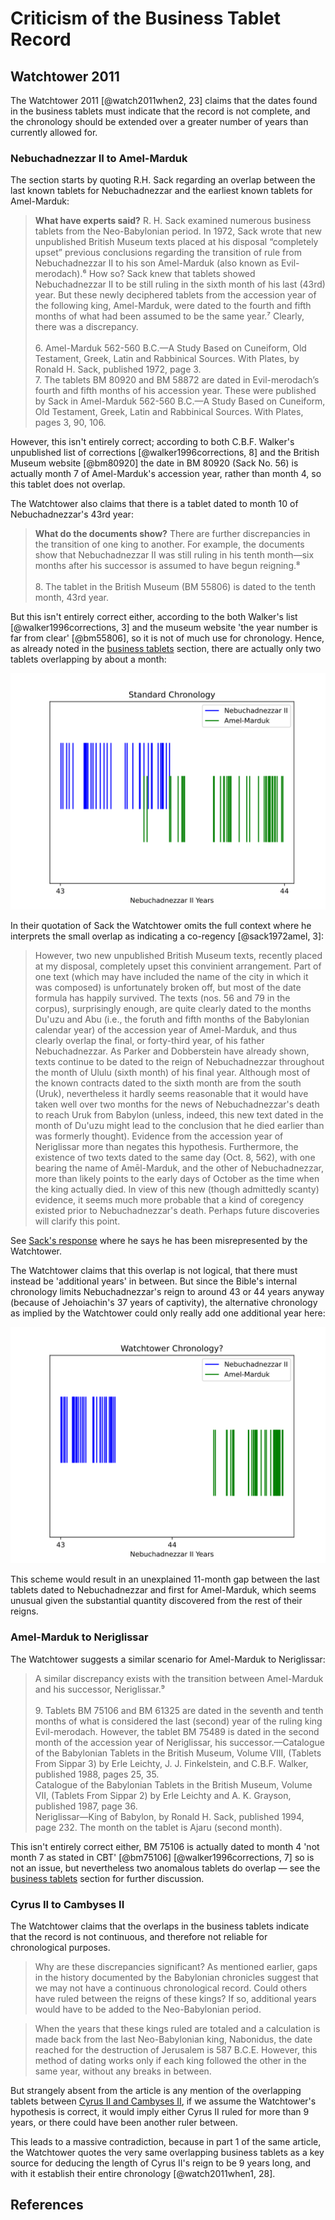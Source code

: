 # Criticism of the Business Tablet Record

## Watchtower 2011

The Watchtower 2011 [@watch2011when2, 23] claims that the dates found in the business tablets must indicate that the
record is not complete, and the chronology should be extended over a greater number of years than currently allowed for.

### Nebuchadnezzar II to Amel-Marduk

The section starts by quoting R.H. Sack regarding an overlap between the last known tablets for Nebuchadnezzar and the
earliest known tablets for Amel-Marduk:

> **What have experts said?** R. H. Sack examined numerous business tablets from the Neo-Babylonian period. In 1972,
> Sack wrote that new unpublished British Museum texts placed at his disposal “completely upset” previous conclusions
> regarding the transition of rule from Nebuchadnezzar II to his son Amel-Marduk (also known as Evil-merodach).⁶ How so?
> Sack knew that tablets showed Nebuchadnezzar II to be still ruling in the sixth month of his last (43rd) year. But
> these newly deciphered tablets from the accession year of the following king, Amel-Marduk, were dated to the fourth
> and fifth months of what had been assumed to be the same year.⁷ Clearly, there was a discrepancy.<br><br>6.
> Amel-Marduk 562-560 B.C.​—A Study Based on Cuneiform, Old Testament, Greek, Latin and Rabbinical Sources. With Plates,
> by Ronald H. Sack, published 1972, page 3.<br>7. The tablets BM 80920 and BM 58872 are dated in Evil-merodach’s fourth
> and fifth months of his accession year. These were published by Sack in Amel-Marduk 562-560 B.C.​—A Study Based on
> Cuneiform, Old Testament, Greek, Latin and Rabbinical Sources. With Plates, pages 3, 90, 106.

However, this isn't entirely correct; according to both C.B.F. Walker's unpublished list of corrections
[@walker1996corrections, 8] and the British Museum website [@bm80920] the date in BM 80920 (Sack No. 56) is actually
month 7 of Amel-Marduk's accession year, rather than month 4, so this tablet does not overlap.

The Watchtower also claims that there is a tablet dated to month 10 of Nebuchadnezzar's 43rd year:

> **What do the documents show?** There are further discrepancies in the transition of one king to another. For example,
> the documents show that Nebuchadnezzar II was still ruling in his tenth month​—six months after his successor is
> assumed to have begun reigning.⁸<br><br> 8. The tablet in the British Museum (BM 55806) is dated to the tenth month,
> 43rd year.

But this isn't entirely correct either, according to the both Walker's list [@walker1996corrections, 3] and the museum
website 'the year number is far from clear' [@bm55806], so it is not of much use for chronology. Hence, as already noted
in the [business tablets](../../standard/business/business.md#amel-marduk) section, there are actually only two tablets
overlapping by about a month:

![](../../graphics/transitions/nebuchadnezzar_amel_marduk.svg)

In their quotation of Sack the Watchtower omits the full context where he interprets the small overlap as indicating a
co-regency [@sack1972amel, 3]:

> However, two new unpublished British Museum texts, recently placed at my disposal, completely upset this convinient
> arrangement. Part of one text (which may have included the name of the city in which it was composed) is unfortunately
> broken off, but most of the date formula has happily survived. The texts (nos. 56 and 79 in the corpus), surprisingly
> enough, are quite clearly dated to the months Du'uzu and Abu (i.e., the foruth and fifth months of the Babylonian
> calendar year) of the accession year of Amel-Marduk, and thus clearly overlap the final, or forty-third year, of his
> father Nebuchadnezzar. As Parker and Dobberstein have already shown, texts continue to be dated to the reign of
> Nebuchadnezzar throughout the month of Ululu (sixth month) of his final year. Although most of the known contracts
> dated to the sixth month are from the south (Uruk), nevertheless it hardly seems reasonable that it would have taken
> well over two months for the news of Nebuchadnezzar's death to reach Uruk from Babylon (unless, indeed, this new text
> dated in the month of Du'uzu might lead to the conclusion that he died earlier than was formerly thought). Evidence
> from the accession year of Neriglissar more than negates this hypothesis. Furthermore, the existence of two texts
> dated to the same day (Oct. 8, 562), with one bearing the name of Amēl-Marduk, and the other of Nebuchadnezzar, more
> than likely points to the early days of October as the time when the king actually died. In view of this new (though
> admittedly scanty) evidence, it seems much more probable that a kind of coregency existed prior to Nebuchadnezzar's
> death. Perhaps future discoveries will clarify this point.

See [Sack's response](../../appendix/responses.md#r-h-sack) where he says he has been misrepresented by the Watchtower.

The Watchtower claims that this overlap is not logical, that there must instead be 'additional years' in between. But
since the Bible's internal chronology limits Nebuchadnezzar's reign to around 43 or 44 years anyway (because of
Jehoiachin's 37 years of captivity), the alternative chronology as implied by the Watchtower could only really add one
additional year here:

![](../../graphics/transitions/nebuchadnezzar_amel_marduk2.svg)

This scheme would result in an unexplained 11-month gap between the last tablets dated to Nebuchadnezzar and first for
Amel-Marduk, which seems unusual given the substantial quantity discovered from the rest of their reigns.

### Amel-Marduk to Neriglissar

The Watchtower suggests a similar scenario for Amel-Marduk to Neriglissar:

> A similar discrepancy exists with the transition between Amel-Marduk and his successor, Neriglissar.⁹<br><br>9.
> Tablets BM 75106 and BM 61325 are dated in the seventh and tenth months of what is considered the last (second) year
> of the ruling king Evil-merodach. However, the tablet BM 75489 is dated in the second month of the accession year of
> Neriglissar, his successor.​—Catalogue of the Babylonian Tablets in the British Museum, Volume VIII, (Tablets From
> Sippar 3) by Erle Leichty, J. J. Finkelstein, and C.B.F. Walker, published 1988, pages 25, 35.<br> Catalogue of the
> Babylonian Tablets in the British Museum, Volume VII, (Tablets From Sippar 2) by Erle Leichty and A. K. Grayson,
> published 1987, page 36.<br> Neriglissar​—King of Babylon, by Ronald H. Sack, published 1994, page 232. The month on
> the tablet is Ajaru (second month).<br>

This isn't entirely correct either, BM 75106 is actually dated to month 4 'not month 7 as stated in CBT' [@bm75106]
[@walker1996corrections, 7] so is not an issue, but nevertheless two anomalous tablets do overlap — see the
[business tablets](../../standard/business/business.md#neriglissar) section for further discussion.

### Cyrus II to Cambyses II

The Watchtower claims that the overlaps in the business tablets indicate that the record is not continuous, and
therefore not reliable for chronological purposes.

> Why are these discrepancies significant? As mentioned earlier, gaps in the history documented by the Babylonian
> chronicles suggest that we may not have a continuous chronological record. Could others have ruled between the reigns
> of these kings? If so, additional years would have to be added to the Neo-Babylonian period.

> When the years that these kings ruled are totaled and a calculation is made back from the last Neo-Babylonian king,
> Nabonidus, the date reached for the destruction of Jerusalem is 587 B.C.E. However, this method of dating works only
> if each king followed the other in the same year, without any breaks in between.

But strangely absent from the article is any mention of the overlapping tablets between
[Cyrus II and Cambyses II](../../standard/business/business.md#cambyses-ii), if we assume the Watchtower's hypothesis is
correct, it would imply either Cyrus II ruled for more than 9 years, or there could have been another ruler between.

This leads to a massive contradiction, because in part 1 of the same article, the Watchtower quotes the very same
overlapping business tablets as a key source for deducing the length of Cyrus II's reign to be 9 years long, and with it
establish their entire chronology [@watch2011when1, 28].

## References
